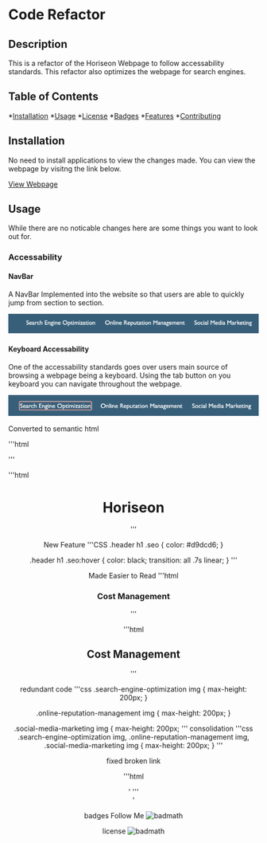 # Code Refactor

## Description

This is a refactor of the Horiseon Webpage to follow accessability standards. This refactor also optimizes the webpage for search engines. 

## Table of Contents
*[Installation](#installation)
*[Usage](#usage)
*[License](#license)
*[Badges](#badges)
*[Features](#features)
*[Contributing](#contributing)

## Installation
No need to install applications to view the changes made. You can view the webpage by visitng the link below. 

[View Webpage](https://jbxamora.github.io/code-refactor/)

## Usage

While there are no noticable changes here are some things you want to look out for.
### Accessability
#### NavBar 

A NavBar Implemented into the website so that users are able to quickly jump from section to section.

![Picture of Nav bar](assets/images/navbar.png)

#### Keyboard Accessability 
One of the accessability standards goes over users main source of browsing a webpage being a keyboard. 
Using the tab button on you keyboard you can navigate throughout the webpage. 

![NavBar Tab Access](assets/images/navbartab.png)





Converted to semantic html



'''html
 <div class="hero"></div>
    <div class="content">
        <div class="search-engine-optimization">
'''

'''html
<header class="header">
        <h1>Hori<span class="seo">seo</span>n</h1>
        <nav>
'''



New Feature
'''CSS
.header h1 .seo {
    color: #d9dcd6;
}

.header h1 .seo:hover {
    color: black;
    transition: all .7s linear;
}
'''

Made Easier to Read 
'''html
<h3>Cost Management</h3>
'''


'''html
<h2>Cost Management</h2>
'''

redundant code
'''css
.search-engine-optimization img {
    max-height: 200px;
}

.online-reputation-management img {
    max-height: 200px;
}

.social-media-marketing img {
    max-height: 200px;
    '''
    consolidation
'''css
    .search-engine-optimization img, .online-reputation-management img, .social-media-marketing img {
    max-height: 200px;
}
'''

fixed broken link

'''html
 <div class="search-engine-optimization">'
 '''
 
 <section id="search-engine-optimization" class="search-engine-optimization">'



badges 
Follow Me
![badmath](https://img.shields.io/github/followers/jbxamora?label=JBXAMORA&logoColor=%23fd2423&style=social)

license
![badmath](https://img.shields.io/github/license/jbxamora/code-refactor)
